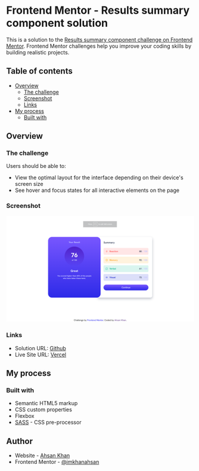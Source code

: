 # Frontend Mentor - Results summary component solution

This is a solution to the [Results summary component challenge on Frontend Mentor](https://www.frontendmentor.io/challenges/results-summary-component-CE_K6s0maV). Frontend Mentor challenges help you improve your coding skills by building realistic projects. 

## Table of contents

- [Overview](#overview)
  - [The challenge](#the-challenge)
  - [Screenshot](#screenshot)
  - [Links](#links)
- [My process](#my-process)
  - [Built with](#built-with)

## Overview

### The challenge

Users should be able to:

- View the optimal layout for the interface depending on their device's screen size
- See hover and focus states for all interactive elements on the page

### Screenshot

![](./screenshot.png)

### Links

- Solution URL: [Github](https://github.com/ahsankhan99/results-summary-component-main)
- Live Site URL: [Vercel](https://results-summary-component-ahsan.vercel.app/)

## My process

### Built with

- Semantic HTML5 markup
- CSS custom properties
- Flexbox
- [SASS](https://sass-lang.com/) -  CSS pre-processor


## Author

- Website - [Ahsan Khan](https://ahsandev.vercel.app)
- Frontend Mentor - [@imkhanahsan](https://www.frontendmentor.io/profile/imkhanahsan)
